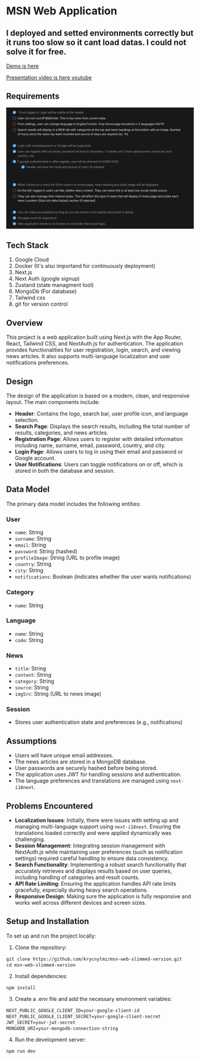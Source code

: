 # MSN Web Application

## I deployed and setted environments correctly but it runs too slow so it cant load datas. I could not solve it for free.
[Demo is here](https://msn-web-slimmed-version-ccltj3r3na-uc.a.run.app)


[Presentation video is here youtube](https://youtu.be/MP5Jax3i90A)


## Requirements
![requirements](./public/requirements_and_tasks.png)


## Tech Stack
1. Google Cloud
2. Docker (It's also importand for continuously deployment) 
3. Next.js
4. Next Auth (google signup)
5. Zustand (state managment tool)
6. MongoDb (For database)
7. Tailwind css
8. git for version control

## Overview

This project is a web application built using Next.js with the App Router, React, Tailwind CSS, and NextAuth.js for authentication. The application provides functionalities for user registration, login, search, and viewing news articles. It also supports multi-language localization and user notifications preferences.

## Design

The design of the application is based on a modern, clean, and responsive layout. The main components include:

- **Header**: Contains the logo, search bar, user profile icon, and language selection.
- **Search Page**: Displays the search results, including the total number of results, categories, and news articles.
- **Registration Page**: Allows users to register with detailed information including name, surname, email, password, country, and city.
- **Login Page**: Allows users to log in using their email and password or Google account.
- **User Notifications**: Users can toggle notifications on or off, which is stored in both the database and session.

## Data Model

The primary data model includes the following entities:

### User
- `name`: String
- `surname`: String
- `email`: String
- `password`: String (hashed)
- `profileImage`: String (URL to profile image)
- `country`: String
- `city`: String
- `notifications`: Boolean (indicates whether the user wants notifications)

### Category
- `name`: String

### Language
- `name`: String
- `code`: String

### News
- `title`: String
- `content`: String
- `category`: String
- `source`: String
- `imgSrc`: String (URL to news image)

### Session
- Stores user authentication state and preferences (e.g., notifications)

## Assumptions

- Users will have unique email addresses.
- The news articles are stored in a MongoDB database.
- User passwords are securely hashed before being stored.
- The application uses JWT for handling sessions and authentication.
- The language preferences and translations are managed using `next-i18next`.

## Problems Encountered

- **Localization Issues**: Initially, there were issues with setting up and managing multi-language support using `next-i18next`. Ensuring the translations loaded correctly and were applied dynamically was challenging.
- **Session Management**: Integrating session management with NextAuth.js while maintaining user preferences (such as notification settings) required careful handling to ensure data consistency.
- **Search Functionality**: Implementing a robust search functionality that accurately retrieves and displays results based on user queries, including handling of categories and result counts.
- **API Rate Limiting**: Ensuring the application handles API rate limits gracefully, especially during heavy search operations.
- **Responsive Design**: Making sure the application is fully responsive and works well across different devices and screen sizes.

## Setup and Installation

To set up and run the project locally:

1. Clone the repository:

  ```
  git clone https://github.com/krycnylmz/msn-web-slimmed-version.git
  cd msn-web-slimmed-version
  ```

2. Install dependencies:
  ```
  npm install
  ```

3. Create a .env file and add the necessary environment variables:

  ```
  NEXT_PUBLIC_GOOGLE_CLIENT_ID=your-google-client-id
  NEXT_PUBLIC_GOOGLE_CLIENT_SECRET=your-google-client-secret
  JWT_SECRET=your-jwt-secret
  MONGODB_URI=your-mongodb-connection-string
  ```


4. Run the development server:

  ```
  npm run dev
  ```